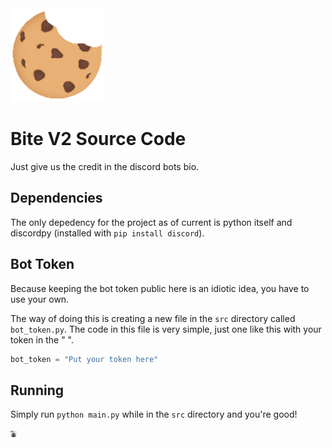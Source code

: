 <img src="docs/bite.png" width="150" height="150">

# Bite V2 Source Code

Just give us the credit in the discord bots bio.

## Dependencies

The only depedency for the project as of current is python itself and discordpy (installed with `pip install discord`).

## Bot Token

Because keeping the bot token public here is an idiotic idea, you have to use your own.

The way of doing this is creating a new file in the `src` directory called `bot_token.py`. The code in this file is very simple, just one like this with your token in the " ".

```py
bot_token = "Put your token here"
```

## Running

Simply run `python main.py` while in the `src` directory and you're good!

<img src="docs/bernie_mittens.jpeg" width="10" height="10">